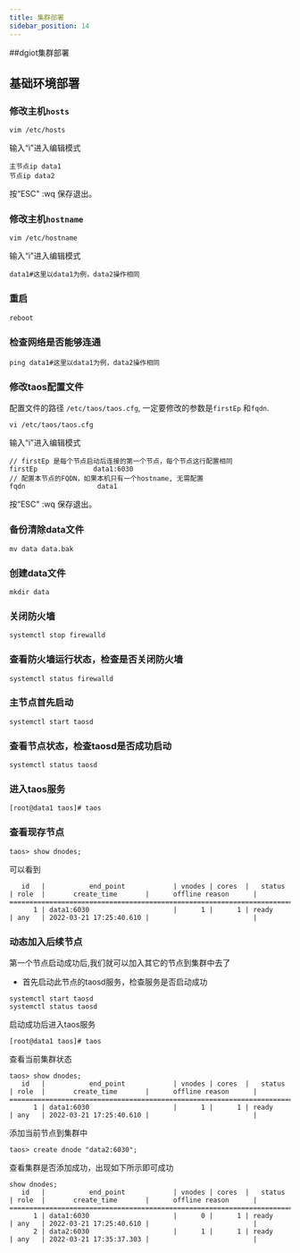 ```yaml
---
title: 集群部署
sidebar_position: 14
---
```

##dgiot集群部署
## 基础环境部署

### 修改主机`hosts`

```
vim /etc/hosts
```

输入“i”进入编辑模式 

```
主节点ip data1
节点ip data2
```

按“ESC" :wq 保存退出。

### 修改主机`hostname`

```
vim /etc/hostname
```
输入“i”进入编辑模式

```
data1#这里以data1为例，data2操作相同
```

### 重启

```
reboot
```

### 检查网络是否能够连通

```
ping data1#这里以data1为例，data2操作相同
```

### 修改taos配置文件

配置文件的路径 `/etc/taos/taos.cfg`, 一定要修改的参数是`firstEp` 和`fqdn`.

```
vi /etc/taos/taos.cfg
```

输入“i”进入编辑模式 

```
// firstEp 是每个节点启动后连接的第一个节点，每个节点这行配置相同
firstEp              data1:6030
// 配置本节点的FQDN，如果本机只有一个hostname, 无需配置
fqdn                  data1
```

按“ESC" :wq 保存退出。

### 备份清除data文件

```
mv data data.bak
```

### 创建data文件

```
mkdir data
```

### 关闭防火墙

```
systemctl stop firewalld
```

### 查看防火墙运行状态，检查是否关闭防火墙

```
systemctl status firewalld
```

### 主节点首先启动

```
systemctl start taosd
```
### 查看节点状态，检查taosd是否成功启动

```
systemctl status taosd
```

### 进入taos服务
```
[root@data1 taos]# taos
```
### 查看现存节点
```
taos> show dnodes;
```
可以看到
```
   id   |           end_point            | vnodes | cores  |   status   | role  |       create_time       |      offline reason      |
======================================================================================================================================
      1 | data1:6030                     |      1 |      1 | ready      | any   | 2022-03-21 17:25:40.610 |                          |
```
### 动态加入后续节点

第一个节点启动成功后,我们就可以加入其它的节点到集群中去了
+ 首先启动此节点的taosd服务，检查服务是否启动成功
```
systemctl start taosd
systemctl status taosd
```
启动成功后进入taos服务
```
[root@data1 taos]# taos
```
查看当前集群状态
```
taos> show dnodes;
   id   |           end_point            | vnodes | cores  |   status   | role  |       create_time       |      offline reason      |
======================================================================================================================================
      1 | data1:6030                     |      1 |      1 | ready      | any   | 2022-03-21 17:25:40.610 |                          |
```
添加当前节点到集群中
```
taos> create dnode "data2:6030";
```
查看集群是否添加成功，出现如下所示即可成功
```
show dnodes;
   id   |           end_point            | vnodes | cores  |   status   | role  |       create_time       |      offline reason      |
======================================================================================================================================
      1 | data1:6030                     |      0 |      1 | ready      | any   | 2022-03-21 17:25:40.610 |                          |
      2 | data2:6030                     |      1 |      1 | ready      | any   | 2022-03-21 17:35:37.303 |                          |
```
